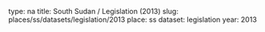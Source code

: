 type: na
title: South Sudan / Legislation (2013)
slug: places/ss/datasets/legislation/2013
place: ss
dataset: legislation
year: 2013
